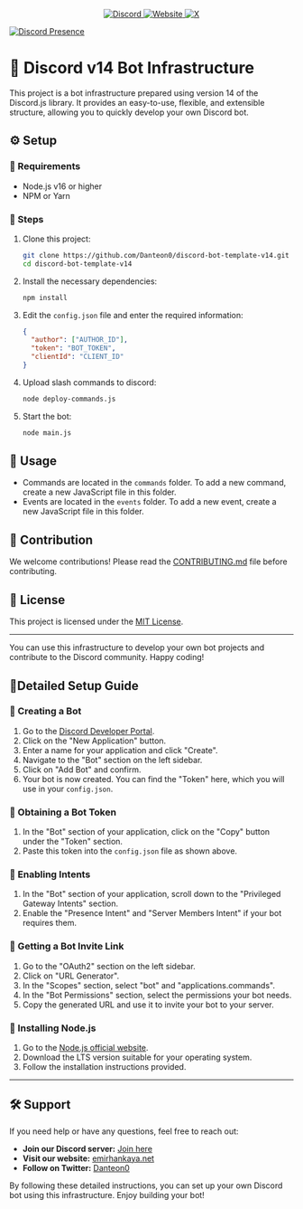 <p align="center">
  <a href="https://discord.com/invite/eWcNKXmsgw" target="_blank">
    <img src="https://img.shields.io/badge/Discord-%2300b0ff?style=for-the-badge&logo=discord&logoColor=white" alt="Discord" />
  </a>
  <a href="https://emirhankaya.net" target="_blank">
    <img src="https://img.shields.io/badge/Website-%23000000?style=for-the-badge&logo=google-chrome&logoColor=white" alt="Website" />
  </a>
  <a href="https://x.com/Danteon0" target="_blank">
    <img src="https://img.shields.io/badge/Twitter-%231DA1F2?style=for-the-badge&logo=twitter&logoColor=white" alt="X" />
  </a>
</p>

[![Discord Presence](https://lanyard.cnrad.dev/api/496393095282294796)](https://discord.com/users/496393095282294796)

# 🤖 Discord v14 Bot Infrastructure

This project is a bot infrastructure prepared using version 14 of the Discord.js library. It provides an easy-to-use, flexible, and extensible structure, allowing you to quickly develop your own Discord bot.

## ⚙️ Setup

### 📕 Requirements

- Node.js v16 or higher
- NPM or Yarn

### 📕 Steps

1. Clone this project:

    ```bash
    git clone https://github.com/Danteon0/discord-bot-template-v14.git
    cd discord-bot-template-v14
    ```

2. Install the necessary dependencies:

    ```bash
    npm install
    ```

3. Edit the `config.json` file and enter the required information:

    ```json
    {  
      "author": ["AUTHOR_ID"],
      "token": "BOT_TOKEN",
      "clientId": "CLIENT_ID"
    }
    ```

4. Upload slash commands to discord:

    ```bash
    node deploy-commands.js
    ```

5. Start the bot:

    ```bash
    node main.js
    ```

## 📖 Usage

- Commands are located in the `commands` folder. To add a new command, create a new JavaScript file in this folder.
- Events are located in the `events` folder. To add a new event, create a new JavaScript file in this folder.

## 🤝 Contribution

We welcome contributions! Please read the [CONTRIBUTING.md](contributing.md) file before contributing.

## 📜 License

This project is licensed under the [MIT License](LICENSE).

---

You can use this infrastructure to develop your own bot projects and contribute to the Discord community. Happy coding!

## 📗Detailed Setup Guide

### 📌 Creating a Bot

1. Go to the [Discord Developer Portal](https://discord.com/developers/applications).
2. Click on the "New Application" button.
3. Enter a name for your application and click "Create".
4. Navigate to the "Bot" section on the left sidebar.
5. Click on "Add Bot" and confirm.
6. Your bot is now created. You can find the "Token" here, which you will use in your `config.json`.

### 📌 Obtaining a Bot Token

1. In the "Bot" section of your application, click on the "Copy" button under the "Token" section. 
2. Paste this token into the `config.json` file as shown above.

### 📌 Enabling Intents

1. In the "Bot" section of your application, scroll down to the "Privileged Gateway Intents" section.
2. Enable the "Presence Intent" and "Server Members Intent" if your bot requires them.

### 📌 Getting a Bot Invite Link

1. Go to the "OAuth2" section on the left sidebar.
2. Click on "URL Generator".
3. In the "Scopes" section, select "bot" and "applications.commands".
4. In the "Bot Permissions" section, select the permissions your bot needs.
5. Copy the generated URL and use it to invite your bot to your server.

### 📌 Installing Node.js

1. Go to the [Node.js official website](https://nodejs.org/).
2. Download the LTS version suitable for your operating system.
3. Follow the installation instructions provided.
---

## 🛠️ Support

If you need help or have any questions, feel free to reach out:

- **Join our Discord server:** [Join here](https://discord.com/invite/eWcNKXmsgw)
- **Visit our website:** [emirhankaya.net](https://emirhankaya.net)
- **Follow on Twitter:** [Danteon0](https://x.com/Danteon0)

By following these detailed instructions, you can set up your own Discord bot using this infrastructure. Enjoy building your bot!

